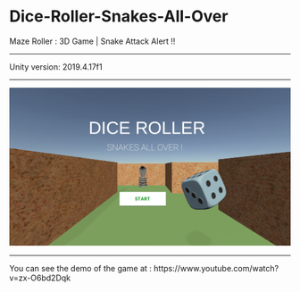 # Dice-Roller-Snakes-All-Over
Maze Roller : 3D Game | Snake Attack Alert !!

<hr>
Unity version: 2019.4.17f1
<hr>



<img src="SnakeAllOver.png">
<hr>
You can see the demo of the game at : https://www.youtube.com/watch?v=zx-O6bd2Dqk
